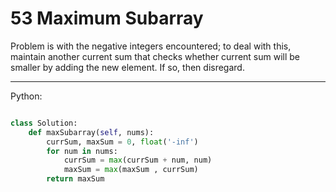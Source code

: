 # 53 Maximum Subarray

Problem is with the negative integers encountered; to deal with this, maintain
another current sum that checks whether current sum will be smaller by adding
the new element. If so, then disregard.

---

Python:

```python

class Solution:
    def maxSubarray(self, nums):
        currSum, maxSum = 0, float('-inf')
        for num in nums:
            currSum = max(currSum + num, num)
            maxSum = max(maxSum , currSum)
        return maxSum
```
